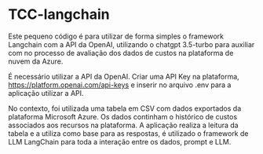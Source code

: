 # TCC-langchain

Este pequeno código é para utilizar de forma simples o framework Langchain com a API da OpenAI, utilizando o chatgpt 3.5-turbo para auxiliar com no processo de avaliação dos dados de custos na plataforma de nuvem da Azure.

É necessário utilizar a API da OpenAI. Criar uma API Key na plataforma, https://platform.openai.com/api-keys e inserir no arquivo .env para a aplicação utilizar a API.

No contexto, foi utilizada uma tabela em CSV com dados exportados da plataforma Microsoft Azure. Os dados continham o histórico de custos associados aos recursos na plataforma. 
A aplicação realiza a leitura da tabela e a utiliza como base para as respostas, é utilizado o framework de LLM LangChain para toda a interação entre os dados, prompt e LLM.
